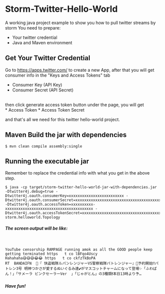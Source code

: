 # Storm-Twitter-Hello-World
A working java project example to show you how to pull twitter streams by storm
You need to prepare:
- Your twitter credential
- Java and Maven environment

## Get Your Twitter Credential

Go to https://apps.twitter.com/ to create a new App,
after that you will get consumer info in the "Keys and Access Tokens" tab
* Consumer Key (API Key)
* Consumer Secret (API Secret) 
<br />
then click generate access token button under the page,
you will get
<br />
* Access Token
* Access Token Secret

and that's all we need for this twitter hello-world project.

## Maven Build the jar with dependencies
```console
$ mvn clean compile assembly:single
```

## Running the executable jar
Remember to replace the credential info with what you get in the above step.
```console
$ java -cp target/storm-twitter-hello-world-jar-with-dependencies.jar -Dtwitter4j.debug=true -Dtwitter4j.oauth.consumerKey=xxxxxxxxxxxxxxxxxxxxxxxxx -Dtwitter4j.oauth.consumerSecret=xxxxxxxxxxxxxxxxxxxxxxxxxxxxxxxxxxxxxxxxxxxxxxxxxx -Dtwitter4j.oauth.accessToken=xxxxxxxxxx-xxxxxxxxxxxxxxxxxxxxxxxxxxxxxxxxxxxxxxxx -Dtwitter4j.oauth.accessTokenSecret=xxxxxxxxxxxxxxxxxxxxxxxxxxxxxxxxxxxxxxxxxxxxx storm.helloworld.Topology
```

##### The screen output will be like:
&nbsp;
```console
YouTube censorship RAMPAGE running amok as all the GOOD people keep getting terminated https   t co lBFqo4Uscy
Hahahaha😅😅😅😂😂 https   t co ckfzTkBoPA
RT  BANDAIFN  🎩『 快盗戦隊ルパンレンジャーVS警察戦隊パトレンジャー』🚨予約開始‼️パトレン3号 明神つかさが愛するぬいぐるみ達💕がマスコットチャームになって登場✨「ふわぱん！」「サメーラ ピンクセーラーVer  」「じゃがとん」の3種類❗️本日13時より予…
```

##### Have fun!
